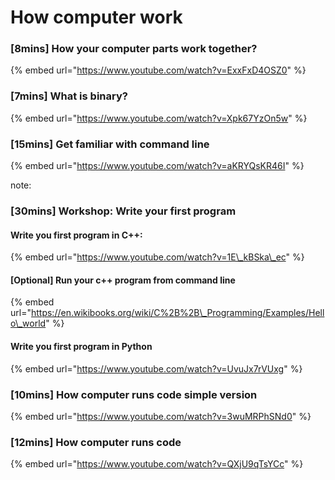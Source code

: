 # How computer work

### \[8mins\] How your computer parts work together?

{% embed url="https://www.youtube.com/watch?v=ExxFxD4OSZ0" %}





### \[7mins\] What is binary?

{% embed url="https://www.youtube.com/watch?v=Xpk67YzOn5w" %}



### \[15mins\] Get familiar with command line 

{% embed url="https://www.youtube.com/watch?v=aKRYQsKR46I" %}

note:  


### \[30mins\] Workshop: Write your first program

#### Write you first program in C++:

{% embed url="https://www.youtube.com/watch?v=1E\_kBSka\_ec" %}



#### \[Optional\] Run your c++ program from command line

{% embed url="https://en.wikibooks.org/wiki/C%2B%2B\_Programming/Examples/Hello\_world" %}

#### Write you first program in Python

{% embed url="https://www.youtube.com/watch?v=UvuJx7rVUxg" %}



### \[10mins\] How computer runs code simple version

{% embed url="https://www.youtube.com/watch?v=3wuMRPhSNd0" %}



### \[12mins\] How computer runs code 

{% embed url="https://www.youtube.com/watch?v=QXjU9qTsYCc" %}



